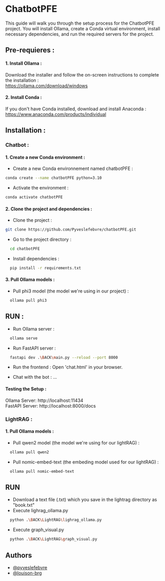 # ChatbotPFE

This guide will walk you through the setup process for the ChatbotPFE project.
You will install Ollama, create a Conda virtual environment, install necessary dependencies, 
and run the required servers for the project.

## Pre-requieres :

#### 1. Install Ollama :
Download the installer and follow the on-screen instructions to complete the installation :  
https://ollama.com/download/windows

#### 2. Install Conda :
If you don't have Conda installed, download and install Anaconda : https://www.anaconda.com/products/individual 

## Installation :

### Chatbot :
#### 1. Create a new Conda environment :
- Create a new Conda environnement named chatbotPFE :
```bash
conda create --name chatbotPFE python=3.10
```
- Activate the environment :
```bash
conda activate chatbotPFE
```

#### 2. Clone the project and dependencies :
- Clone the project :
```bash
git clone https://github.com/Pyveslefebvre/chatbotPFE.git
```   
- Go to the project directory :
```bash
  cd chatbotPFE
```
- Install dependencies :
```bash
  pip install -r requirements.txt
```

#### 3. Pull Ollama models :
- Pull phi3 model (the model we're using in our project) :
```bash
  ollama pull phi3
```
## RUN :

- Run Ollama server :
```bash
  ollama serve
```
- Run FastAPI server :
```bash
  fastapi dev .\BACK\main.py --reload --port 8000
```
- Run the frontend :
Open 'chat.html' in your browser.  

- Chat with the bot :
...

#### Testing the Setup :
Ollama Server: http://localhost:11434  
FastAPI Server: http://localhost:8000/docs

### LightRAG :

#### 1. Pull Ollama models :
- Pull qwen2 model (the model we're using for our lightRAG) :
```bash
  ollama pull qwen2
```
- Pull nomic-embed-text (the embeding model used for our lightRAG) :
```bash
  ollama pull nomic-embed-text
```
## RUN

- Download a text file (.txt) which you save in the lightrag directory as "book.txt"
- Execute lighrag_ollama.py
```bash
  python .\BACK\LightRAG\lighrag_ollama.py
```
- Execute graph_visual.py
```bash
  python .\BACK\LightRAG\graph_visual.py
```

## Authors

- [@pyveslefebvre](https://www.github.com/pyveslefebvre)
- [@louison-brg](https://www.github.com/louison-brg)

